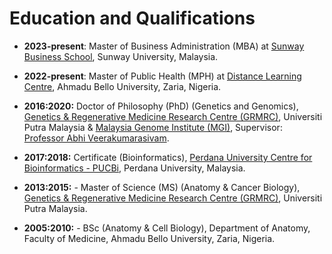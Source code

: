 # Education and Qualifications

- **2023-present**: Master of Business Administration (MBA) at [Sunway Business School](https://sunwayuniversity.edu.my/sunway-business-school), Sunway University, Malaysia.

- **2022-present**: Master of Public Health (MPH) at [Distance Learning Centre](https://abudlc.edu.ng), Ahmadu Bello University, Zaria, Nigeria.

- **2016:2020:** Doctor of Philosophy (PhD) (Genetics and Genomics), [Genetics & Regenerative Medicine Research Centre (GRMRC)](https://grmrc.org), Universiti Putra Malaysia & [Malaysia Genome Institute (MGI)](http://nibm.my/v5/), Supervisor: [Professor Abhi Veerakumarasivam](https://scholar.google.com.my/citations?user=VZYZGVkAAAAJ&hl=en).

- **2017:2018:** Certificate  (Bioinformatics), [Perdana University Centre for Bioinformatics - PUCBi](https://www.perdanauniversity.edu.my), Perdana University, Malaysia. 

- **2013:2015:** - Master of Science (MS) (Anatomy & Cancer Biology), [Genetics & Regenerative Medicine Research Centre (GRMRC)](https://grmrc.org), Universiti Putra Malaysia.

- **2005:2010:** - BSc (Anatomy & Cell Biology), Department of Anatomy, Faculty of Medicine, Ahmadu Bello University, Zaria, Nigeria.
